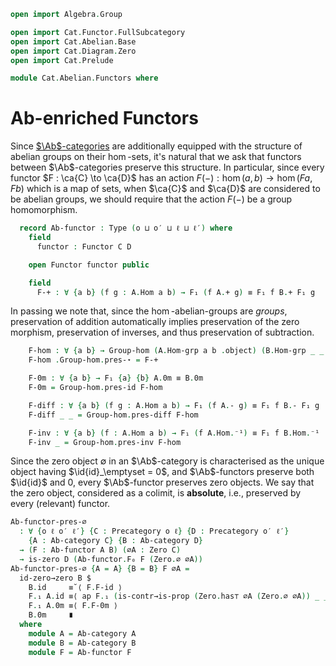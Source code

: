 ```agda
open import Algebra.Group

open import Cat.Functor.FullSubcategory
open import Cat.Abelian.Base
open import Cat.Diagram.Zero
open import Cat.Prelude

module Cat.Abelian.Functors where
```

# Ab-enriched Functors

Since [$\Ab$-categories] are additionally equipped with the structure of
abelian groups on their $\hom$-sets, it's natural that we ask that
functors between $\Ab$-categories preserve this structure. In
particular, since every functor $F : \ca{C} \to \ca{D}$ has an action
$F(-) : \hom(a,b) \to \hom(Fa,Fb)$ which is a map of sets, when $\ca{C}$
and $\ca{D}$ are considered to be abelian groups, we should require that
the action $F(-)$ be a group homomorphism.

[$\Ab$-categories]: Cat.Abelian.Base.html#ab-enriched-categories

<!--
```agda
module
  _ {o ℓ o′ ℓ′} {C : Precategory o ℓ} {D : Precategory o′ ℓ′}
    (A : Ab-category C) (B : Ab-category D)
  where
  private
    module A = Ab-category A
    module B = Ab-category B
```
-->

```agda
  record Ab-functor : Type (o ⊔ o′ ⊔ ℓ ⊔ ℓ′) where
    field
      functor : Functor C D

    open Functor functor public

    field
      F-+ : ∀ {a b} (f g : A.Hom a b) → F₁ (f A.+ g) ≡ F₁ f B.+ F₁ g
```

In passing we note that, since the $\hom$-abelian-groups are _groups_,
preservation of addition automatically implies preservation of the zero
morphism, preservation of inverses, and thus preservation of
subtraction.

```agda
    F-hom : ∀ {a b} → Group-hom (A.Hom-grp a b .object) (B.Hom-grp _ _ .object) F₁
    F-hom .Group-hom.pres-⋆ = F-+

    F-0m : ∀ {a b} → F₁ {a} {b} A.0m ≡ B.0m
    F-0m = Group-hom.pres-id F-hom

    F-diff : ∀ {a b} (f g : A.Hom a b) → F₁ (f A.- g) ≡ F₁ f B.- F₁ g
    F-diff _ _ = Group-hom.pres-diff F-hom

    F-inv : ∀ {a b} (f : A.Hom a b) → F₁ (f A.Hom.⁻¹) ≡ F₁ f B.Hom.⁻¹
    F-inv _ = Group-hom.pres-inv F-hom
```

Since the zero object $\emptyset$ in an $\Ab$-category is characterised
as the unique object having $\id{id}_\emptyset = 0$, and $\Ab$-functors
preserve both $\id{id}$ and $0$, every $\Ab$-functor preserves zero
objects. We say that the zero object, considered as a colimit, is
**absolute**, i.e., preserved by every (relevant) functor.

```agda
Ab-functor-pres-∅
  : ∀ {o ℓ o′ ℓ′} {C : Precategory o ℓ} {D : Precategory o′ ℓ′}
    {A : Ab-category C} {B : Ab-category D}
  → (F : Ab-functor A B) (∅A : Zero C)
  → is-zero D (Ab-functor.F₀ F (Zero.∅ ∅A))
Ab-functor-pres-∅ {A = A} {B = B} F ∅A =
  id-zero→zero B $
    B.id     ≡˘⟨ F.F-id ⟩
    F.₁ A.id ≡⟨ ap F.₁ (is-contr→is-prop (Zero.has⊤ ∅A (Zero.∅ ∅A)) _ _) ⟩
    F.₁ A.0m ≡⟨ F.F-0m ⟩
    B.0m     ∎
  where
    module A = Ab-category A
    module B = Ab-category B
    module F = Ab-functor F
```
